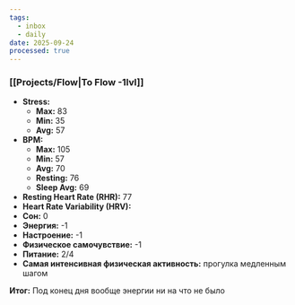 ```yaml
---
tags:
  - inbox
  - daily
date: 2025-09-24
processed: true
---
```


### [[Projects/Flow|To Flow -1lvl]]

- **Stress:**
	- **Max:** 83
	- **Min:** 35
	- **Avg:** 57
- **BPM:**
	- **Max:** 105
	- **Min:** 57
	- **Avg:** 70
	- **Resting:** 76
	- **Sleep Avg:** 69
- **Resting Heart Rate (RHR):** 77
- **Heart Rate Variability (HRV):** 
- **Сон:** 0
- **Энергия:** -1
- **Настроение:** -1
- **Физическое самочувствие:** -1
- **Питание:** 2/4
- **Самая интенсивная физическая активность:** прогулка медленным шагом 

**Итог:**
Под конец дня вообще энергии ни на что не было